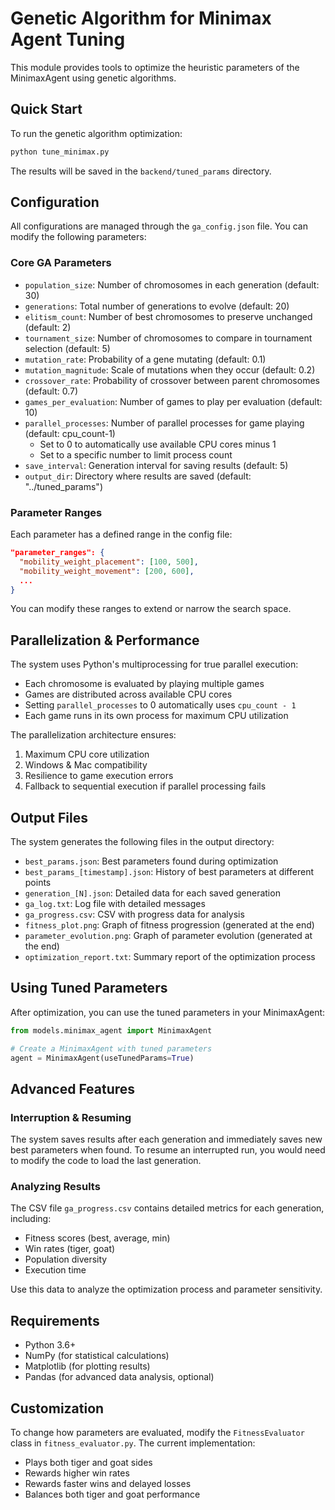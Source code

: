 # Genetic Algorithm for Minimax Agent Tuning

This module provides tools to optimize the heuristic parameters of the MinimaxAgent using genetic algorithms.

## Quick Start

To run the genetic algorithm optimization:

```bash
python tune_minimax.py
```

The results will be saved in the `backend/tuned_params` directory.

## Configuration

All configurations are managed through the `ga_config.json` file. You can modify the following parameters:

### Core GA Parameters

- `population_size`: Number of chromosomes in each generation (default: 30)
- `generations`: Total number of generations to evolve (default: 20)
- `elitism_count`: Number of best chromosomes to preserve unchanged (default: 2)
- `tournament_size`: Number of chromosomes to compare in tournament selection (default: 5)
- `mutation_rate`: Probability of a gene mutating (default: 0.1)
- `mutation_magnitude`: Scale of mutations when they occur (default: 0.2)
- `crossover_rate`: Probability of crossover between parent chromosomes (default: 0.7)
- `games_per_evaluation`: Number of games to play per evaluation (default: 10)
- `parallel_processes`: Number of parallel processes for game playing (default: cpu_count-1)
  - Set to 0 to automatically use available CPU cores minus 1
  - Set to a specific number to limit process count
- `save_interval`: Generation interval for saving results (default: 5)
- `output_dir`: Directory where results are saved (default: "../tuned_params")

### Parameter Ranges

Each parameter has a defined range in the config file:

```json
"parameter_ranges": {
  "mobility_weight_placement": [100, 500],
  "mobility_weight_movement": [200, 600],
  ...
}
```

You can modify these ranges to extend or narrow the search space.

## Parallelization & Performance

The system uses Python's multiprocessing for true parallel execution:

- Each chromosome is evaluated by playing multiple games
- Games are distributed across available CPU cores
- Setting `parallel_processes` to 0 automatically uses `cpu_count - 1`
- Each game runs in its own process for maximum CPU utilization

The parallelization architecture ensures:

1. Maximum CPU core utilization
2. Windows & Mac compatibility
3. Resilience to game execution errors
4. Fallback to sequential execution if parallel processing fails

## Output Files

The system generates the following files in the output directory:

- `best_params.json`: Best parameters found during optimization
- `best_params_[timestamp].json`: History of best parameters at different points
- `generation_[N].json`: Detailed data for each saved generation
- `ga_log.txt`: Log file with detailed messages
- `ga_progress.csv`: CSV with progress data for analysis
- `fitness_plot.png`: Graph of fitness progression (generated at the end)
- `parameter_evolution.png`: Graph of parameter evolution (generated at the end)
- `optimization_report.txt`: Summary report of the optimization process

## Using Tuned Parameters

After optimization, you can use the tuned parameters in your MinimaxAgent:

```python
from models.minimax_agent import MinimaxAgent

# Create a MinimaxAgent with tuned parameters
agent = MinimaxAgent(useTunedParams=True)
```

## Advanced Features

### Interruption & Resuming

The system saves results after each generation and immediately saves new best parameters when found. To resume an interrupted run, you would need to modify the code to load the last generation.

### Analyzing Results

The CSV file `ga_progress.csv` contains detailed metrics for each generation, including:

- Fitness scores (best, average, min)
- Win rates (tiger, goat)
- Population diversity
- Execution time

Use this data to analyze the optimization process and parameter sensitivity.

## Requirements

- Python 3.6+
- NumPy (for statistical calculations)
- Matplotlib (for plotting results)
- Pandas (for advanced data analysis, optional)

## Customization

To change how parameters are evaluated, modify the `FitnessEvaluator` class in `fitness_evaluator.py`. The current implementation:

- Plays both tiger and goat sides
- Rewards higher win rates
- Rewards faster wins and delayed losses
- Balances both tiger and goat performance
